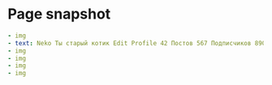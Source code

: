 # Page snapshot

```yaml
- img
- text: Neko Ты старый котик Edit Profile 42 Постов 567 Подписчиков 890 Лайков  Logout
- img
- img
- img
- img
```